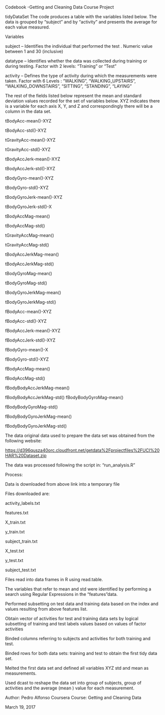 Codebook -Getting and Cleaning Data Course Project

tidyDataSet
The code produces a table with the variables listed below. 
The data is grouped by “subject” and by “activity” and presents the average for each value measured.

Variables

subject – Identifies the individual that performed the test .
                    Numeric value between 1 and 30 (inclusive)

datatype – Identifies whether the data was collected during training or during testing.
                    Factor with 2 levels: “Training” or “Test”

activity – Defines the type of activity during which the measurements were taken.
 Factor with 6 Levels : “WALKING”, “WALKING_UPSTAIRS”, “WALKING_DOWNSTAIRS”,         “SITTING”, “STANDING”, “LAYING”   

The rest of the fields listed below represent the mean and standard deviation values recorded for the set of variables below. XYZ indicates there is a variable for each axis X, Y, and Z and correspondingly there will be a column in the data set.

tBodyAcc-mean()-XYZ

tBodyAcc-std()-XYZ

tGravityAcc-mean()-XYZ

tGravityAcc-std()-XYZ

tBodyAccJerk-mean()-XYZ

tBodyAccJerk-std()-XYZ

tBodyGyro-mean()-XYZ

tBodyGyro-std()-XYZ

tBodyGyroJerk-mean()-XYZ

tBodyGyroJerk-std()-X

tBodyAccMag-mean()

tBodyAccMag-std()

tGravityAccMag-mean()

tGravityAccMag-std()

tBodyAccJerkMag-mean()

tBodyAccJerkMag-std()

tBodyGyroMag-mean()

tBodyGyroMag-std()

tBodyGyroJerkMag-mean()

tBodyGyroJerkMag-std()

fBodyAcc-mean()-XYZ

fBodyAcc-std()-XYZ

fBodyAccJerk-mean()-XYZ

fBodyAccJerk-std()-XYZ

fBodyGyro-mean()-X

fBodyGyro-std()-XYZ

fBodyAccMag-mean()

fBodyAccMag-std()

fBodyBodyAccJerkMag-mean()

fBodyBodyAccJerkMag-std()
fBodyBodyGyroMag-mean()

fBodyBodyGyroMag-std()

fBodyBodyGyroJerkMag-mean()


fBodyBodyGyroJerkMag-std()




The data original data used to prepare the data set was obtained from the following website:

https://d396qusza40orc.cloudfront.net/getdata%2Fprojectfiles%2FUCI%20HAR%20Dataset.zip

The data was processed following the script in: “run_analysis.R”


Process:

Data is  downloaded from above link into a temporary file

Files downloaded are:

activity_labels.txt

features.txt

X_train.txt

y_train.txt

subject_train.txt

X_test.txt

y_test.txt

subject_test.txt

Files read into data frames in R using read.table.

The variables that refer to mean and std were identified by performing a search using Regular Expressions  in the “features”data. 

Performed subsetting on  test data and training data  based on the index and values resulting from above features list.

Obtain vector of activities for test and training data sets by logical subsetting of training and test labels values based on values of factor activities 

Binded columns referring to subjects and activities for both training and test.

Binded rows for both data sets: training and test to obtain the first tidy data set.

Melted the first data set and defined all variables XYZ std and mean as measurements.

Used dcast to reshape the data set into group of subjects, group of activities and the average (mean ) value for each measurement.



Author: Pedro Alfonso
Coursera Course: Getting and Cleaning Data

March 19, 2017


